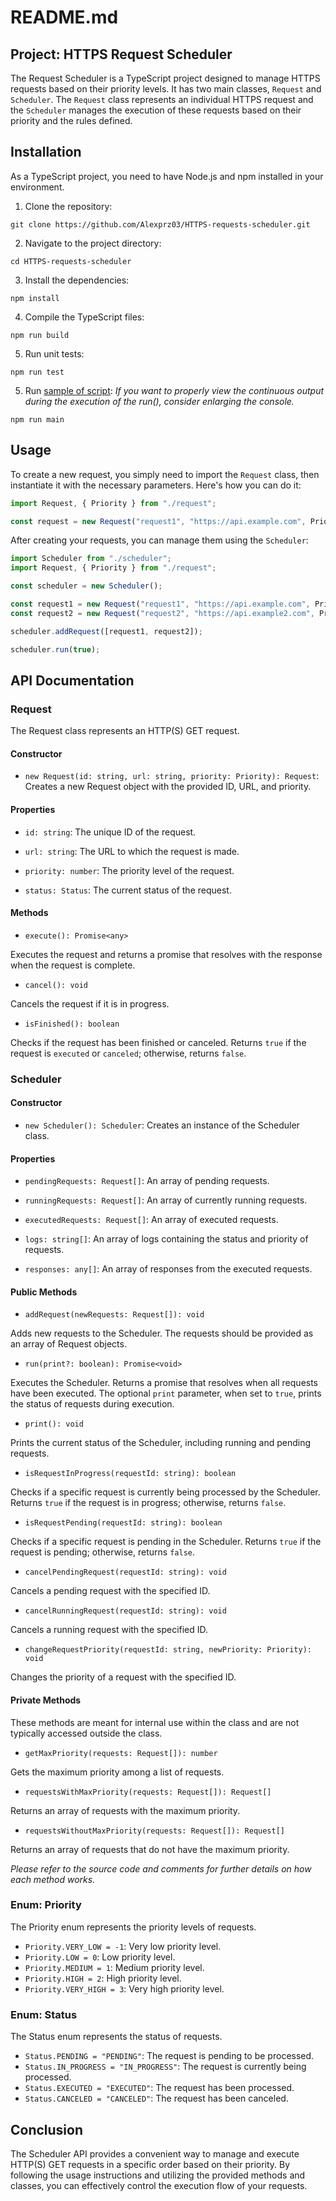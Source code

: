 # README.md

## Project: HTTPS Request Scheduler

The Request Scheduler is a TypeScript project designed to manage HTTPS requests based on their priority levels. It has two main classes, `Request` and `Scheduler`. The `Request` class represents an individual HTTPS request and the `Scheduler` manages the execution of these requests based on their priority and the rules defined.

## Installation

As a TypeScript project, you need to have Node.js and npm installed in your environment.

1. Clone the repository:

```
git clone https://github.com/Alexprz03/HTTPS-requests-scheduler.git
```

2. Navigate to the project directory:

```
cd HTTPS-requests-scheduler
```

3. Install the dependencies:

```
npm install
```

4. Compile the TypeScript files:

```
npm run build
```

5. Run unit tests:

```
npm run test
```

5. Run [sample of script](./script/main.ts):
*If you want to properly view the continuous output during the execution of the run(), consider enlarging the console.*

```
npm run main
```

## Usage

To create a new request, you simply need to import the `Request` class, then instantiate it with the necessary parameters. Here's how you can do it:

```ts
import Request, { Priority } from "./request";

const request = new Request("request1", "https://api.example.com", Priority.HIGH);
```

After creating your requests, you can manage them using the `Scheduler`:

```ts
import Scheduler from "./scheduler";
import Request, { Priority } from "./request";

const scheduler = new Scheduler();

const request1 = new Request("request1", "https://api.example.com", Priority.HIGH);
const request2 = new Request("request2", "https://api.example2.com", Priority.LOW);

scheduler.addRequest([request1, request2]);

scheduler.run(true);
```

## API Documentation

### Request

The Request class represents an HTTP(S) GET request.

#### Constructor

- `new Request(id: string, url: string, priority: Priority): Request`: Creates a new Request object with the provided ID, URL, and priority.

#### Properties

- `id: string`: The unique ID of the request.

- `url: string`: The URL to which the request is made.

- `priority: number`: The priority level of the request.

- `status: Status`: The current status of the request.

#### Methods

- `execute(): Promise<any>`

Executes the request and returns a promise that resolves with the response when the request is complete.

- `cancel(): void`

Cancels the request if it is in progress.

- `isFinished(): boolean`

Checks if the request has been finished or canceled. Returns `true` if the request is `executed` or `canceled`; otherwise, returns `false`.


### Scheduler

#### Constructor

- `new Scheduler(): Scheduler`: Creates an instance of the Scheduler class.

#### Properties

- `pendingRequests: Request[]`: An array of pending requests.

- `runningRequests: Request[]`: An array of currently running requests.

- `executedRequests: Request[]`: An array of executed requests.

- `logs: string[]`: An array of logs containing the status and priority of requests.

- `responses: any[]`: An array of responses from the executed requests.

#### Public Methods

- `addRequest(newRequests: Request[]): void`

Adds new requests to the Scheduler. The requests should be provided as an array of Request objects.

- `run(print?: boolean): Promise<void>`

Executes the Scheduler. Returns a promise that resolves when all requests have been executed.
The optional `print` parameter, when set to `true`, prints the status of requests during execution.

- `print(): void`

Prints the current status of the Scheduler, including running and pending requests.

- `isRequestInProgress(requestId: string): boolean`

Checks if a specific request is currently being processed by the Scheduler.
Returns `true` if the request is in progress; otherwise, returns `false`.

- `isRequestPending(requestId: string): boolean`

Checks if a specific request is pending in the Scheduler. Returns `true` if the request is pending; otherwise, returns `false`.

- `cancelPendingRequest(requestId: string): void`

Cancels a pending request with the specified ID.

- `cancelRunningRequest(requestId: string): void`

Cancels a running request with the specified ID.

- `changeRequestPriority(requestId: string, newPriority: Priority): void`

Changes the priority of a request with the specified ID.

#### Private Methods
These methods are meant for internal use within the class and are not typically accessed outside the class.

- `getMaxPriority(requests: Request[]): number ` 

Gets the maximum priority among a list of requests.

- `requestsWithMaxPriority(requests: Request[]): Request[] `

Returns an array of requests with the maximum priority.

- `requestsWithoutMaxPriority(requests: Request[]): Request[]`

Returns an array of requests that do not have the maximum priority.

*Please refer to the source code and comments for further details on how each method works.*

### Enum: Priority

The Priority enum represents the priority levels of requests.

- `Priority.VERY_LOW = -1`: Very low priority level.
- `Priority.LOW = 0`: Low priority level.
- `Priority.MEDIUM = 1`: Medium priority level.
- `Priority.HIGH = 2`: High priority level.
- `Priority.VERY_HIGH = 3`: Very high priority level.

### Enum: Status

The Status enum represents the status of requests.

- `Status.PENDING = "PENDING"`: The request is pending to be processed.
- `Status.IN_PROGRESS = "IN_PROGRESS"`: The request is currently being processed.
- `Status.EXECUTED = "EXECUTED"`: The request has been processed.
- `Status.CANCELED = "CANCELED"`: The request has been canceled.

## Conclusion

The Scheduler API provides a convenient way to manage and execute HTTP(S) GET requests in a specific order based on their priority. By following the usage instructions and utilizing the provided methods and classes, you can effectively control the execution flow of your requests.
